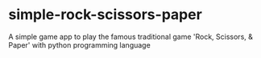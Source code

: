 # simple-rock-scissors-paper
A simple game app to play the famous traditional game 'Rock, Scissors, &amp; Paper' with python programming language
